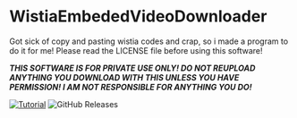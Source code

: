 # WistiaEmbededVideoDownloader
Got sick of copy and pasting wistia codes and crap, so i made a program to do it for me!
Please read the LICENSE file before using this software!

<i>__THIS SOFTWARE IS FOR PRIVATE USE ONLY! DO NOT REUPLOAD ANYTHING YOU DOWNLOAD WITH THIS UNLESS YOU HAVE PERMISSION! I AM NOT RESPONSIBLE FOR ANYTHING YOU DO!__</i>

[![Tutorial](https://img.youtube.com/vi/8hFMjiog6hA/0.jpg)](https://www.youtube.com/watch?v=8hFMjiog6hA)
![GitHub Releases](https://img.shields.io/github/downloads/Puyodead1-Development/WistiaEmbededVideoDownloader/2019.1/total.svg?style=plastic)
